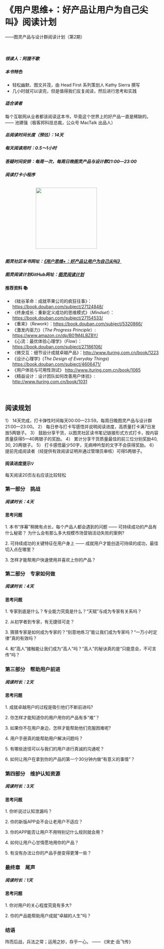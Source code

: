 # 《用户思维+：好产品让用户为自己尖叫》阅读计划

——图灵产品与设计群阅读计划（第2期）  

<br>

##### 领读人：阿狸不歌  

##### 本书特色

- 轻松幽默、图文并茂，由 Head First 系列策划人 Kathy Sierra 撰写  
- 几小时就可以读完，但是值得我们反复阅读，然后进行思考和实践


##### 适合读者

每个互联网从业者都该阅读这本书，毕竟这个世界上的好产品一直是稀缺的。  
—— 池建强（极客邦科技总裁，公众号 MacTalk 出品人）


##### 总阅读时间长度（预估）：14天 
##### 每天阅读用时：0.5～1小时
##### 答疑时间安排：每周一次，每周日晚图灵产品与设计群21:00—23:00
##### 阅读打卡小程序

<img src="http://file.ituring.com.cn/Original/17110ee4961f057bae76" Width="200" style = "margin: 10px 100px"/>

##### 图灵社区本书网址：[《用户思维+：好产品让用户为自己尖叫》](http://www.ituring.com.cn/book/1598)   

##### 图灵阅读计划GitHub网址：[图灵阅读计划](https://github.com/BetterTuring/turingWeChatGroups) 




#### 推荐资料 📚

- 《硅谷革命：成就苹果公司的疯狂往事》：<a href="https://book.douban.com/subject/27124848/">https://book.douban.com/subject/27124848/</a>
- 《终身成长：重新定义成功的思维模式》（<i>Mindset</i>）：<a href="https://book.douban.com/subject/27154533/">https://book.douban.com/subject/27154533/</a>
- 《重来》（<i>Rework</i>）：<a href="https://book.douban.com/subject/5320866/">https://book.douban.com/subject/5320866/</a>
- 《激发内驱力》（<i>The Progress Principle</i>）: <a href="https://www.amazon.cn/dp/B01M4LBZBY/">https://www.amazon.cn/dp/B01M4LBZBY/</a>
- 《心流：最优体验心理学》（<i>Flow</i>）： <a href="https://book.douban.com/subject/27186106/">https://book.douban.com/subject/27186106/</a>
- 《微交互：细节设计成就卓越产品》：<a href="http://www.ituring.com.cn/book/1223">http://www.ituring.com.cn/book/1223</a>
- 《设计心理学》(<i>The Design of Everyday Things</i>) <a href="https://book.douban.com/subject/4606471/">https://book.douban.com/subject/4606471/</a>
- 《用户体验与可用性测试》 <a href="http://www.ituring.com.cn/book/1065">http://www.ituring.com.cn/book/1065</a>
- 《精益设计：设计团队如何改善用户体验》: <a href="http://www.ituring.com.cn/book/1031">http://www.ituring.com.cn/book/1031</a>


<br>

## 阅读规划 

<div style="margin-top:15px"></div>

1） 14天完成，打卡弹性时间每天00:00—23:59。每周日晚图灵产品与设计群21:00—23:00。
2） 每日参与打卡写感悟并说明阅读进度，高质量打卡满7日发放5两银子。
3） 鼓励分享干货，以图灵社区读书笔记链接形式方式打卡，按内容质量获得5—40两银子的奖励。
4） 累计分享干货质量最佳的前三位分别奖励40, 30, 20两银子。
5） 打卡感悟最少50字，无病呻吟型的文字不会获得奖励。
6） 提前完成阅读者（经提供有效阅读证明并通过管理员审核）可得5两银子。

#### 阅读进度提示💡

每天阅读20页左右应该比较轻松

<div style="margin-top:15px"></div>

### 第一部分　挑战

##### 阅读时长：4天

#### 思考问题

1. 本书“序幕”稍微有点长，每个产品人都会遇到的问题 —— 可持续成功的产品有什么秘密？ 为什么会有那么多大规模市场营销活动失败的案例?

2. 可持续成功的关键特征在用户身上 —— 成就用户才能创造可持续的成功，最佳切入点在哪里？

3. 怎样才能帮用户快速使用并喜欢上你的产品？



### 第二部分　专家如何做

##### 阅读时长：4天

#### 思考问题

1. 专家到底是什么？专业能力究竟是什么？“天赋”与成为专家有关系吗？

2. 从初学者到专家，有无捷径可走？

3. 猜猜专家是如何成为专家的？“刻意地练习”能让我们成为专家吗？“一万小时定律”真的有效吗？

4. 和“高人”接触能让我们成为“高人”吗？“高人”的秘诀真的是“只能意会，不可言传”吗？


<div style="margin-top:25px"></div>


### 第三部分　帮助用户前进

##### 阅读时长：2天

#### 思考问题

1. 成就卓越用户的过程是吸引他们不断前进吗? 

2. 你怎样才能知道你的用户用你的产品有多“难”？

3. 如果你不在用户身边，怎样才能帮助他们克服困难呢?

4. 用户手册真的能帮助用户解决问题吗？

5. 有哪些途径可以与我们的用户进行真诚的沟通呢？

6. 如何让用户在拿到你的产品的第一个30分钟内做“有意义的事情”？


<div style="margin-top:25px"></div>


### 第四部分　维护认知资源

##### 阅读时长：3天

#### 思考问题

1. 你听说过认知泄漏吗？

2. 你的新版APP会不会让老用户不适应？
 
3. 你的APP能否让用户不用特别记什么规则就会用？

4. 如何让用户心甘情愿地用你的产品？

5. 有没有办法让你的产品手册变得更薄一些？


<div style="margin-top:25px"></div>


### 最终章　尾声

##### 阅读时长：1天

#### 思考问题

1. 你对用户的关心程度究竟有多大?

2. 你的产品能帮助用户成就“卓越的人生”吗？


<div style="margin-top:25px"></div>


### 结语

阵而后战，兵法之常；运用之妙，存乎一心。    —— 《宋史·岳飞传》
